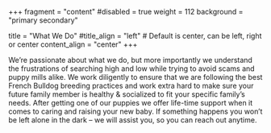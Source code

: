 +++
fragment = "content"
#disabled = true
weight = 112
background = "primary secondary"

title = "What We Do"
#title_align = "left" # Default is center, can be left, right or center
content_align = "center"
+++

We’re passionate about what we do, but more importantly we understand the frustrations of searching high and low while trying to avoid scams and puppy mills alike. We work diligently to ensure that we are following the best French Bulldog breeding practices and work extra hard to make sure your future family member is healthy & socialized to fit your specific family’s needs. After getting one of our puppies we offer life-time support when it comes to caring and raising your new baby. If something happens you won’t be left alone in the dark – we will assist you, so you can reach out anytime.
